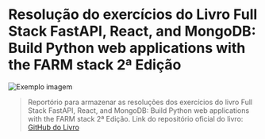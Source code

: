# Resolução do exercícios do Livro Full Stack FastAPI, React, and MongoDB: Build Python web applications with the FARM stack 2ª Edição

<img src="(https://img.shields.io/github/repo-size/iuricode/README-template?style=for-the-badge)" alt="Exemplo imagem">

> Reportório para armazenar as resoluções dos exercícios do livro Full Stack FastAPI, React, and MongoDB: Build Python web applications with the FARM stack 2ª Edição.
> Link do repositório oficial do livro: [GitHub do Livro](https://github.com/PacktPublishing/Full-Stack-FastAPI-React-and-MongoDB-2nd-Edition)